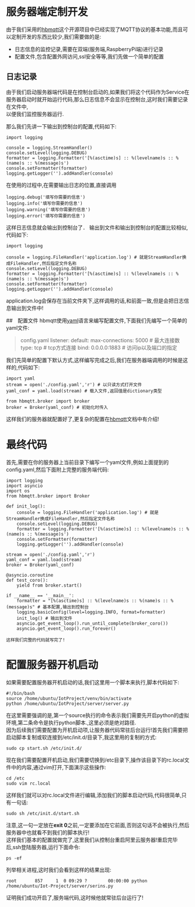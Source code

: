 # 服务器端定制开发
  由于我们采用的[hbmqtt](https://github.com/beerfactory/hbmqtt)这个开源项目中已经实现了MQTT协议的基本功能,而且可以定制开发的东西比较少,我们需要做的是:<br>
  * 日志信息的监控记录,需要在双端(服务端,RaspberryPi端)进行记录
  * 配置文件,包含配置外网访问,ssl安全等等,我们先做一个简单的配置

## 日志记录
  由于我们启动服务器端代码是在控制台启动的,如果我们将这个代码作为Service在服务器启动时就开始运行代码,那么日志信息不会显示在控制台,这时我们需要记录在文件中,<br>
以便我们监控服务器运行.

  那么我们先讲一下输出到控制台的配置,代码如下:

    import logging

    console = logging.StreamHandler()
    console.setLevel(logging.DEBUG)
    formatter = logging.Formatter('[%(asctime)s] :: %(levelname)s :: %(name)s :: %(message)s')
    console.setFormatter(formatter)
    logging.getLogger('').addHandler(console)

  在使用的过程中,在需要输出日志的位置,直接调用

    logging.debug('填写你需要的信息')
    logging.info('填写你需要的信息')
    logging.warning('填写你需要的信息')
    logging.error('填写你需要的信息')

  这样日志信息就会输出到控制台了．
  输出到文件和输出到控制台的配置比较相似,代码如下:

    import logging

    console = logging.FileHandler('application.log') # 就是StreamHandler换成FileHandler,然后指定文件名称
    console.setLevel(logging.DEBUG)
    formatter = logging.Formatter('[%(asctime)s] :: %(levelname)s :: %(name)s :: %(message)s')
    console.setFormatter(formatter)
    logging.getLogger('').addHandler(console)

  application.log会保存在当前文件夹下,这样调用的话,和前面一致,但是会把日志信息输出到文件中!

##　配置文件
  hbmqtt使用[yaml](http://pyyaml.org/wiki/PyYAMLDocumentation)语言来编写配置文件,下面我们先编写一个简单的yaml文件:
  > config.yaml
    listener:
        default:
            max-connections: 5000 # 最大连接数
            type: tcp  # tcp方式连接
            bind: 0.0.0.0:1883 # 访问ip以及端口的指定

  我们先简单的配置下默认方式,这样编写完成之后,我们在服务器端调用的时候是这样的,代码如下:

    import yaml
    stream = open('./config.yaml','r') # 以只读方式打开文件
    yaml_conf = yaml.load(stream) # 载入文件,返回值是dictionary类型

    from hbmqtt.broker import broker
    broker = Broker(yaml_conf) # 初始化时传入

  这样我们的服务器就配置好了,更复杂的配置在[hbmqtt](http://hbmqtt.readthedocs.org/en/latest/references/broker.html)文档中有介绍!

# 最终代码
  首先,需要在你的服务器上当前目录下编写一个yaml文件,例如上面提到的config.yaml,然后下面附上完整的服务端代码:

    import logging
    import asyncio
    import os
    from hbmqtt.broker import Broker

    def init_log():
        console = logging.FileHandler('application.log') # 就是StreamHandler换成FileHandler,然后指定文件名称
        console.setLevel(logging.DEBUG)
        formatter = logging.Formatter('[%(asctime)s] :: %(levelname)s :: %(name)s :: %(message)s')
        console.setFormatter(formatter)
        logging.getLogger('').addHandler(console)

    stream = open('./config.yaml','r')
    yaml_conf = yaml.load(stream)
    broker = Broker(yaml_conf)

    @asyncio.coroutine
    def test_coro():
        yield from broker.start()

    if __name__ == '__main__':
        formatter = "[%(asctime)s] :: %(levelname)s :: %(name)s :: %(message)s" # 基本配置,输出到控制台
        logging.basicConfig(level=logging.INFO, format=formatter)
        init_log() # 输出到文件
        asyncio.get_event_loop().run_until_complete(broker_coro())
        asyncio.get_event_loop().run_forever()

    这样我们完整的代码就写完了!

# 配置服务器开机启动
  如果需要配置服务器开机启动的话,我们这里用一个脚本来执行,脚本代码如下:

    #!/bin/bash
    source /home/ubuntu/IotProject/venv/bin/activate
    python /home/ubuntu/IotProject/server/server.py

  在这里需要强调的是,第一个source执行的命令表示我们需要先开启python的虚拟环境,第二条命令是执行python脚本.,这里必须是绝对路径.<br>
因为后续我们需要配置为开机启动项,让服务器代码常驻后台运行!首先我们需要把启动脚本复制或软连接到/etc/init.d/目录下,我这里用的复制的方式:

    sudo cp start.sh /etc/init.d/

  现在我们需要配置开机启动,我们需要切换到/etc目录下,操作该目录下的rc.local文件中的内容,通过vim打开,下面演示这些操作:

    cd /etc
    sudo vim rc.local

  这样我们就可以对rc.local文件进行编辑,添加我们的脚本启动代码,代码很简单,只有一句话:

    sudo sh /etc/init.d/start.sh

  注意,这一句一定放在**exit 0**之前,一定要添加在它前面,否则这句话不会被执行,然后服务器中也就看不到我们的脚本执行!<br>
  这样我们基本的配置就做完了,这里我们从控制台重启阿里云服务器!重启完毕后,ssh登陆服务器,运行下面命令:

    ps -ef

  列举相关进程,这时我们会看到这样的结果出现:

    root       857     1  0 09:29 ?        00:00:00 python /home/ubuntu/Iot-Project/server/serins.py
  证明我们成功开启了,服务端代码,这时候他就常驻后台运行了!
